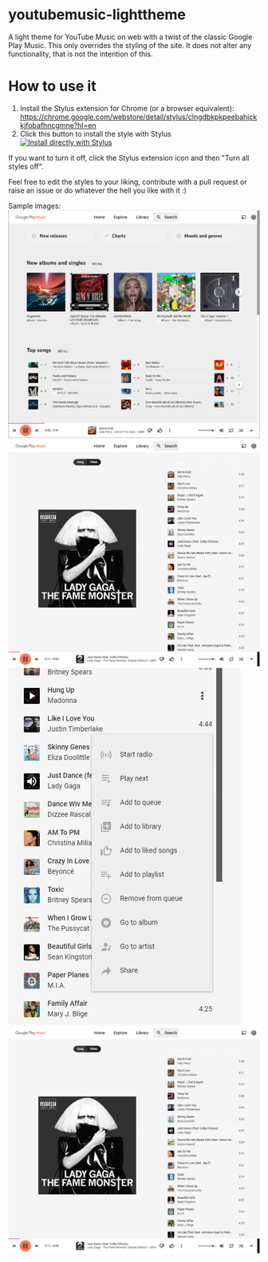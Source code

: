 # youtubemusic-lighttheme
A light theme for YouTube Music on web with a twist of the classic Google Play Music. This only overrides the styling of the site. It does not alter any functionality, that is not the intention of this.

# How to use it
1. Install the Stylus extension for Chrome (or a browser equivalent): https://chrome.google.com/webstore/detail/stylus/clngdbkpkpeebahjckkjfobafhncgmne?hl=en
2. Click this button to install the style with Stylus
[![Install directly with Stylus](https://img.shields.io/badge/Install%20directly%20with-Stylus-116b59.svg?longCache=true&style=for-the-badge)](https://raw.githubusercontent.com/Wozza365/youtubemusic-lighttheme/main/YouTubeMusic-LightTheme.user.css)

If you want to turn it off, click the Stylus extension icon and then "Turn all styles off".

Feel free to edit the styles to your liking, contribute with a pull request or raise an issue or do whatever the hell you like with it :)

Sample images:
![Explore page](.readme/screenshot1.png)
![Now playing](.readme/screenshot2.png)
![Context menu](.readme/screenshot3.png)
![Album view](.readme/screenshot2.png)
